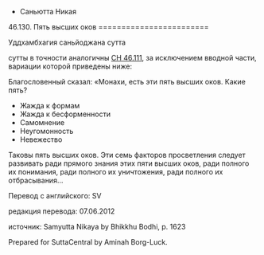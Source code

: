









* Саньютта Никая


46\.130\. Пять высших оков
\=\=\=\=\=\=\=\=\=\=\=\=\=\=\=\=\=\=\=\=\=\=\=\=


Уддхамбхагия саньйоджана сутта



сутты в точности аналогичны [СН 46\.111](/sn46\.111/ru/sv), за исключением вводной части, вариации которой приведены ниже:


Благословенный сказал: «Монахи, есть эти пять высших оков\. Какие пять?


* Жажда к формам
* Жажда к бесформенности
* Самомнение
* Неугомонность
* Невежество


Таковы пять высших оков\. Эти семь факторов просветления следует развивать ради прямого знания этих пяти высших оков, ради полного их понимания, ради полного их уничтожения, ради полного их отбрасывания…



Перевод с английского: SV


редакция перевода: 07\.06\.2012


источник: Samyutta Nikaya by Bhikkhu Bodhi, p\. 1623


Prepared for SuttaCentral by Aminah Borg\-Luck\.






